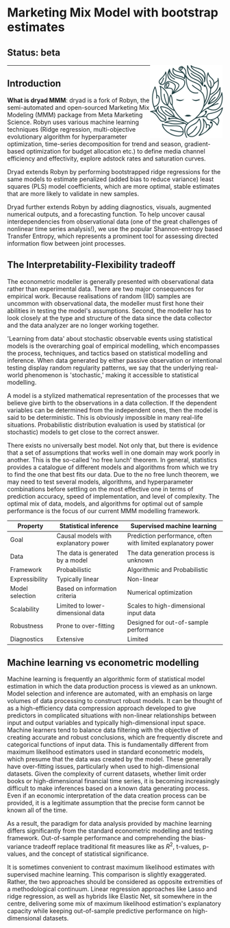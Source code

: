 # Marketing Mix Model with bootstrap estimates
## Status: beta
<img src='R/data/logo.png' align="right" height="169px" />

---

## Introduction

 **What is dryad MMM**: dryad is a fork of Robyn, the semi-automated and open-sourced Marketing Mix Modeling (MMM) package from Meta Marketing Science. 
Robyn uses various machine learning techniques (Ridge regression, multi-objective evolutionary algorithm for hyperparameter optimization, time-series decomposition for trend and season, gradient-based optimization for budget allocation etc.) to define media channel efficiency and effectivity, explore adstock rates and saturation curves. 

Dryad extends Robyn by performing bootstrapped ridge regressions for the same models to estimate penalized (added bias to reduce variance) least squares (PLS) model coefficients, which are more optimal, stable estimates that are more likely to validate in new samples.

Dryad further extends Robyn by adding diagnostics, visuals, augmented numerical outputs, and a forecasting function. To help uncover causal interdependencies from observational data (one of the great challenges of nonlinear time series analysis!), we use the popular Shannon-entropy based Transfer Entropy, which represents a prominent tool for assessing directed information flow between joint processes.
  
## The Interpretability-Flexibility tradeoff

The econometric modeller is generally presented with observational data rather than experimental data. There are two major consequences for empirical work. Because realisations of random (IID) samples are uncommon with observational data, the modeller must first hone their abilities in testing the model's assumptions. Second, the modeller has to look closely at the type and structure of the data since the data collector and the data analyzer are no longer working together.

'Learning from data' about stochastic observable events using statistical models is the overarching goal of empirical modelling, which encompasses the process, techniques, and tactics based on statistical modelling and inference. When data generated by either passive observation or intentional testing display random regularity patterns, we say that the underlying real-world phenomenon is 'stochastic,' making it accessible to statistical modelling. 

A model is a stylized mathematical representation of the processes that we believe give birth to the observations in a data collection. If the dependent variables can be determined from the independent ones, then the model is said to be deterministic. This is obviously impossible in many real-life situations. Probabilistic distribution evaluation is used by statistical (or stochastic) models to get close to the correct answer. 

There exists no universally best model. Not only that, but there is evidence that a set of assumptions that works well in one domain may work poorly in another. This is the so-called 'no free lunch' theorem. In general, statistics provides a catalogue of different models and algorithms from which we try to find the one that best fits our data. Due to the no free lunch theorem, we may need to test several models, algorithms, and hyperparameter combinations before settling on the most effective one in terms of prediction accuracy, speed of implementation, and level of complexity. The optimal mix of data, models, and algorithms for optimal out of sample performance is the focus of our current MMM modelling framework.


| Property        | Statistical inference             | Supervised machine learning            |
|-----------------|-----------------------------------|----------------------------------------|
| Goal            | Causal models with explanatory power               | Prediction performance,  often with limited explanatory power              |
| Data            | The data is generated by a model  | The data generation process is unknown |
| Framework       | Probabilistic                     | Algorithmic and Probabilistic          |
| Expressibility  | Typically linear                  | Non-linear                             |
| Model selection | Based on information criteria     | Numerical optimization                 |
| Scalability     | Limited to lower-dimensional data | Scales to high-dimensional input data  |
| Robustness      | Prone to over-fitting             | Designed for out-of-sample performance |
| Diagnostics     | Extensive                         | Limited                                |
  
## Machine learning vs econometric modelling

Machine learning is frequently an algorithmic form of statistical model estimation in which the data production process is viewed as an unknown. Model selection and inference are automated, with an emphasis on large volumes of data processing to construct robust models. It can be thought of as a high-efficiency data compression approach developed to give predictors in complicated situations with non-linear relationships between input and output variables and typically high-dimensional input space. Machine learners tend to balance data filtering with the objective of creating accurate and robust conclusions, which are frequently discrete and categorical functions of input data. This is fundamentally different from maximum likelihood estimators used in standard econometric models, which presume that the data was created by the model. These generally have over-fitting issues, particularly when used to high-dimensional datasets. Given the complexity of current datasets, whether limit order books or high-dimensional financial time series, it is becoming increasingly difficult to make inferences based on a known data generating process. Even if an economic interpretation of the data creation process can be provided, it is a legitimate assumption that the precise form cannot be known all of the time.

As a result, the paradigm for data analysis provided by machine learning differs significantly from the standard econometric modelling and testing framework. Out-of-sample performance and comprehending the bias-variance tradeoff replace traditional fit measures like as $R^2$, t-values, p-values, and the concept of statistical significance. 

It is sometimes convenient to contrast maximum likelihood estimates with supervised machine learning. This comparison is slightly exaggerated. Rather, the two approaches should be considered as opposite extremities of a methodological continuum. Linear regression approaches like Lasso and ridge regression, as well as hybrids like Elastic Net, sit somewhere in the centre, delivering some mix of maximum likelihood estimation's explanatory capacity while keeping out-of-sample predictive performance on high-dimensional datasets.
  

  
 
